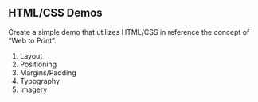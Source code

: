 ## HTML/CSS Demos

Create a simple demo that utilizes HTML/CSS in reference the concept of “Web to Print”.

1. Layout
2. Positioning
3. Margins/Padding
4. Typography
5. Imagery